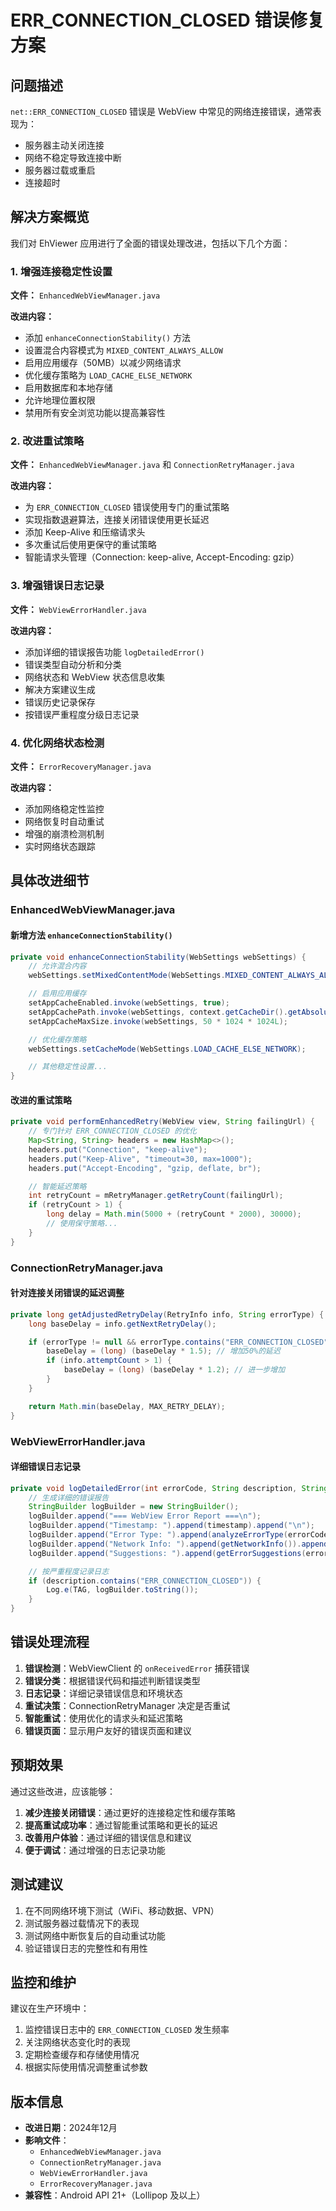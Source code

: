 # ERR_CONNECTION_CLOSED 错误修复方案

## 问题描述

`net::ERR_CONNECTION_CLOSED` 错误是 WebView 中常见的网络连接错误，通常表现为：
- 服务器主动关闭连接
- 网络不稳定导致连接中断
- 服务器过载或重启
- 连接超时

## 解决方案概览

我们对 EhViewer 应用进行了全面的错误处理改进，包括以下几个方面：

### 1. 增强连接稳定性设置

**文件：** `EnhancedWebViewManager.java`

**改进内容：**
- 添加 `enhanceConnectionStability()` 方法
- 设置混合内容模式为 `MIXED_CONTENT_ALWAYS_ALLOW`
- 启用应用缓存（50MB）以减少网络请求
- 优化缓存策略为 `LOAD_CACHE_ELSE_NETWORK`
- 启用数据库和本地存储
- 允许地理位置权限
- 禁用所有安全浏览功能以提高兼容性

### 2. 改进重试策略

**文件：** `EnhancedWebViewManager.java` 和 `ConnectionRetryManager.java`

**改进内容：**
- 为 `ERR_CONNECTION_CLOSED` 错误使用专门的重试策略
- 实现指数退避算法，连接关闭错误使用更长延迟
- 添加 Keep-Alive 和压缩请求头
- 多次重试后使用更保守的重试策略
- 智能请求头管理（Connection: keep-alive, Accept-Encoding: gzip）

### 3. 增强错误日志记录

**文件：** `WebViewErrorHandler.java`

**改进内容：**
- 添加详细的错误报告功能 `logDetailedError()`
- 错误类型自动分析和分类
- 网络状态和 WebView 状态信息收集
- 解决方案建议生成
- 错误历史记录保存
- 按错误严重程度分级日志记录

### 4. 优化网络状态检测

**文件：** `ErrorRecoveryManager.java`

**改进内容：**
- 添加网络稳定性监控
- 网络恢复时自动重试
- 增强的崩溃检测机制
- 实时网络状态跟踪

## 具体改进细节

### EnhancedWebViewManager.java

#### 新增方法 `enhanceConnectionStability()`
```java
private void enhanceConnectionStability(WebSettings webSettings) {
    // 允许混合内容
    webSettings.setMixedContentMode(WebSettings.MIXED_CONTENT_ALWAYS_ALLOW);

    // 启用应用缓存
    setAppCacheEnabled.invoke(webSettings, true);
    setAppCachePath.invoke(webSettings, context.getCacheDir().getAbsolutePath());
    setAppCacheMaxSize.invoke(webSettings, 50 * 1024 * 1024L);

    // 优化缓存策略
    webSettings.setCacheMode(WebSettings.LOAD_CACHE_ELSE_NETWORK);

    // 其他稳定性设置...
}
```

#### 改进的重试策略
```java
private void performEnhancedRetry(WebView view, String failingUrl) {
    // 专门针对 ERR_CONNECTION_CLOSED 的优化
    Map<String, String> headers = new HashMap<>();
    headers.put("Connection", "keep-alive");
    headers.put("Keep-Alive", "timeout=30, max=1000");
    headers.put("Accept-Encoding", "gzip, deflate, br");

    // 智能延迟策略
    int retryCount = mRetryManager.getRetryCount(failingUrl);
    if (retryCount > 1) {
        long delay = Math.min(5000 + (retryCount * 2000), 30000);
        // 使用保守策略...
    }
}
```

### ConnectionRetryManager.java

#### 针对连接关闭错误的延迟调整
```java
private long getAdjustedRetryDelay(RetryInfo info, String errorType) {
    long baseDelay = info.getNextRetryDelay();

    if (errorType != null && errorType.contains("ERR_CONNECTION_CLOSED")) {
        baseDelay = (long) (baseDelay * 1.5); // 增加50%的延迟
        if (info.attemptCount > 1) {
            baseDelay = (long) (baseDelay * 1.2); // 进一步增加
        }
    }

    return Math.min(baseDelay, MAX_RETRY_DELAY);
}
```

### WebViewErrorHandler.java

#### 详细错误日志记录
```java
private void logDetailedError(int errorCode, String description, String failingUrl) {
    // 生成详细的错误报告
    StringBuilder logBuilder = new StringBuilder();
    logBuilder.append("=== WebView Error Report ===\n");
    logBuilder.append("Timestamp: ").append(timestamp).append("\n");
    logBuilder.append("Error Type: ").append(analyzeErrorType(errorCode, description)).append("\n");
    logBuilder.append("Network Info: ").append(getNetworkInfo()).append("\n");
    logBuilder.append("Suggestions: ").append(getErrorSuggestions(errorCode, description)).append("\n");

    // 按严重程度记录日志
    if (description.contains("ERR_CONNECTION_CLOSED")) {
        Log.e(TAG, logBuilder.toString());
    }
}
```

## 错误处理流程

1. **错误检测**：WebViewClient 的 `onReceivedError` 捕获错误
2. **错误分类**：根据错误代码和描述判断错误类型
3. **日志记录**：详细记录错误信息和环境状态
4. **重试决策**：ConnectionRetryManager 决定是否重试
5. **智能重试**：使用优化的请求头和延迟策略
6. **错误页面**：显示用户友好的错误页面和建议

## 预期效果

通过这些改进，应该能够：

1. **减少连接关闭错误**：通过更好的连接稳定性和缓存策略
2. **提高重试成功率**：通过智能重试策略和更长的延迟
3. **改善用户体验**：通过详细的错误信息和建议
4. **便于调试**：通过增强的日志记录功能

## 测试建议

1. 在不同网络环境下测试（WiFi、移动数据、VPN）
2. 测试服务器过载情况下的表现
3. 测试网络中断恢复后的自动重试功能
4. 验证错误日志的完整性和有用性

## 监控和维护

建议在生产环境中：
1. 监控错误日志中的 `ERR_CONNECTION_CLOSED` 发生频率
2. 关注网络状态变化时的表现
3. 定期检查缓存和存储使用情况
4. 根据实际使用情况调整重试参数

## 版本信息

- **改进日期**：2024年12月
- **影响文件**：
  - `EnhancedWebViewManager.java`
  - `ConnectionRetryManager.java`
  - `WebViewErrorHandler.java`
  - `ErrorRecoveryManager.java`
- **兼容性**：Android API 21+（Lollipop 及以上）
